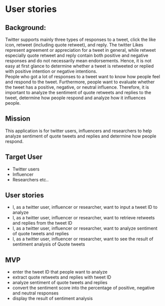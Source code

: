 # User stories 

## Background:   
Twitter supports mainly three types of responses to a tweet, click the like icon, retweet (including quote retweet), and reply. 
The twitter Likes represent agreement or appreciation for a tweet in general, while retweet especially quote retweet and reply contain both positive and negative responses and do not necessarily mean endorsements. Hence, it is not easy at first glance to determine whether a tweet is retweeted or replied with positive intention or negative intentions.  
People who got a lot of responses to a tweet want to know how people feel and respond to the tweet. Furthermore, people want to evaluate whether the tweet has a positive, negative, or neutral influence. Therefore, it is important to analyze the sentiment of quote retweets and replies to the tweet, determine how people respond and analyze how it influences people.

## Mission        
  This application is for twitter users, influencers and researchers to help analyze sentiment of quote tweets and replies and determine how people respond. 
## Target User      
  - Twitter users 
  - Influencer 
  - Researchers etc..
## User stories     
  - I, as a twitter user, influencer or researcher, want to input a tweet ID to analyze
  - I, as a twitter user, influencer or researcher, want to retrieve retweets and replies from the tweet ID
  - I, as a twitter user, influencer or researcher, want to analyze sentiment of quote tweets and replies
  - I, as a twitter user, influencer or researcher, want to see the result of sentiment analysis of Quote tweets
## MVP 
  - enter the tweet ID that people want to analyze
  - extract quote retweets and replies with tweet ID
  - analyze sentiment of quote tweets and replies
  - convert the sentiment score into the percentage of positive, negative and neutral responses 
  - display the result of sentiment analysis
